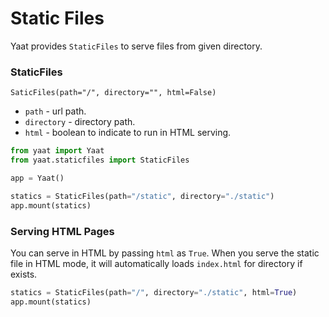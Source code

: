 # Static Files

Yaat provides `StaticFiles` to serve files from given directory.

### StaticFiles

`SaticFiles(path="/", directory="", html=False)`

- `path` - url path.
- `directory` - directory path.
- `html` - boolean to indicate to run in HTML serving.

```python
from yaat import Yaat
from yaat.staticfiles import StaticFiles

app = Yaat()

statics = StaticFiles(path="/static", directory="./static")
app.mount(statics)
```

### Serving HTML Pages

You can serve in HTML by passing `html` as `True`. When you serve the static file in HTML mode,
it will automatically loads `index.html` for directory if exists.

```python
statics = StaticFiles(path="/", directory="./static", html=True)
app.mount(statics)
```
